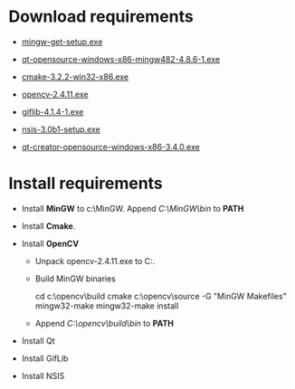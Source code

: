 Download requirements
=============

* [mingw-get-setup.exe](http://heanet.dl.sourceforge.net/project/mingw/Installer/mingw-get-setup.exe)
* [qt-opensource-windows-x86-mingw482-4.8.6-1.exe](http://master.qt.io/archive/qt/4.8/4.8.6/qt-opensource-windows-x86-mingw482-4.8.6-1.exe)
* [cmake-3.2.2-win32-x86.exe](http://www.cmake.org/files/v3.2/cmake-3.2.2-win32-x86.exe)
* [opencv-2.4.11.exe](http://cznic.dl.sourceforge.net/project/opencvlibrary/opencv-win/2.4.11/opencv-2.4.11.exe)
* [giflib-4.1.4-1.exe](http://downloads.sourceforge.net/project/gnuwin32/giflib/4.1.4-1/giflib-4.1.4-1.exe)
* [nsis-3.0b1-setup.exe](http://netcologne.dl.sourceforge.net/project/nsis/NSIS%203%20Pre-release/3.0b1/nsis-3.0b1-setup.exe)

* [qt-creator-opensource-windows-x86-3.4.0.exe](http://master.qt.io/official_releases/qtcreator/3.4/3.4.0/qt-creator-opensource-windows-x86-3.4.0.exe)


Install requirements
=============

* Install **MinGW** to c:\MinGW. Append *C:\MinGW\bin* to **PATH**
* Install **Cmake**.
* Install **OpenCV**
    * Unpack opencv-2.4.11.exe to C:\.
    * Build MinGW binaries

        cd c:\opencv\build
        cmake c:\opencv\source -G "MinGW Makefiles"
        mingw32-make
        mingw32-make install

    * Append *C:\opencv\build\bin* to **PATH**


* Install Qt
* Install GifLib
* Install NSIS
